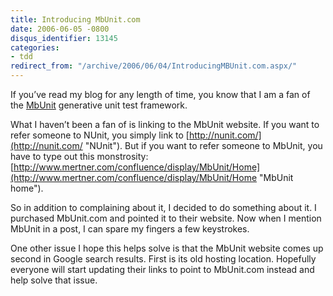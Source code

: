 ```yaml
---
title: Introducing MbUnit.com
date: 2006-06-05 -0800
disqus_identifier: 13145
categories:
- tdd
redirect_from: "/archive/2006/06/04/IntroducingMBUnit.com.aspx/"
---
```


If you’ve read my blog for any length of time, you know that I am a fan
of the [MbUnit](http://mbunit.com/ "MbUnit") generative unit test
framework.

What I haven’t been a fan of is linking to the MbUnit website. If you
want to refer someone to NUnit, you simply link to
[http://nunit.com/](http://nunit.com/ "NUnit"). But if you want to refer
someone to MbUnit, you have to type out this monstrosity:
[http://www.mertner.com/confluence/display/MbUnit/Home](http://www.mertner.com/confluence/display/MbUnit/Home "MbUnit home").

So in addition to complaining about it, I decided to do something about
it. I purchased MbUnit.com and pointed it to their website. Now when I
mention MbUnit in a post, I can spare my fingers a few keystrokes.

One other issue I hope this helps solve is that the MbUnit website comes
up second in Google search results. First is its old hosting location.
Hopefully everyone will start updating their links to point to
MbUnit.com instead and help solve that issue.

